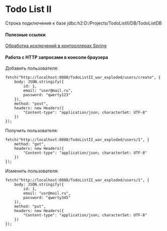 # Todo List II

Строка подключения к базе jdbc:h2:D:/Projects/TodoListII/DB/TodoListDB

#### Полезные ссылки
[Обработка исключений в контроллерах Spring](https://habr.com/ru/post/528116/)

#### Работа с HTTP запросами в консоли браузера

Добавить пользователя:
```
fetch("http://localhost:8080/TodoListII_war_exploded/users/create", {
    body: JSON.stringify({
        id: 1,
        email: "user@mail.ru",
        password: "qwerty123"
    }),
    method: "post",
    headers: new Headers({
        "Content-type": "application/json; characterSet: UTF-8"
    })
});
```
Получить пользователя:
```
fetch("http://localhost:8080/TodoListII_war_exploded/users/1", {
    method: "get",
    headers: new Headers({
        "Content-type": "application/json; characterSet: UTF-8"
    })
});
```
Изменить пользователя:
```
fetch("http://localhost:8080/TodoListII_war_exploded/users/1", {
    body: JSON.stringify({
        id: 1,
        email: "usr@mail.ru",
        password: "qwerty345"
    }),
    method: "put",
    headers: new Headers({
        "Content-type": "application/json; characterSet: UTF-8"
    })
});
```
